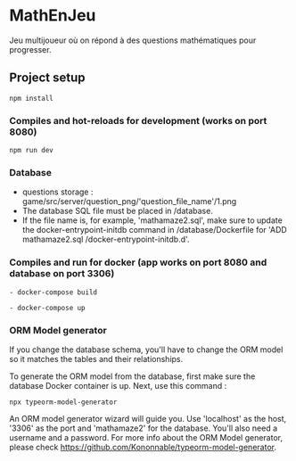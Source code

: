 # MathEnJeu

Jeu multijoueur où on répond à des questions mathématiques pour progresser.

## Project setup

```
npm install
```

### Compiles and hot-reloads for development (works on port 8080)

```
npm run dev
```

### Database

- questions storage : game/src/server/question_png/'question_file_name'/1.png
- The database SQL file must be placed in /database.
- If the file name is, for example, 'mathamaze2.sql', make sure to update the docker-entrypoint-initdb command in /database/Dockerfile for 'ADD mathamaze2.sql /docker-entrypoint-initdb.d'.

### Compiles and run for docker (app works on port 8080 and database on port 3306)

```
- docker-compose build

- docker-compose up
```

### ORM Model generator

If you change the database schema, you'll have to change the ORM model so it matches the tables and their relationships.

To generate the ORM model from the database, first make sure the database Docker container is up.
Next, use this command :
```
npx typeorm-model-generator
```
An ORM model generator wizard will guide you. 
Use 'localhost' as the host, '3306' as the port and 'mathamaze2' for the database.
You'll also need a username and a password.
For more info about the ORM Model generator, please check https://github.com/Kononnable/typeorm-model-generator.